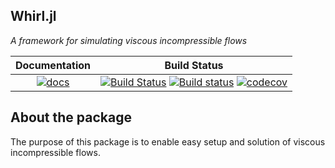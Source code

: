 ## Whirl.jl

_A framework for simulating viscous incompressible flows_

| Documentation | Build Status |
|:---:|:---:|
| [![docs](https://img.shields.io/badge/docs-latest-blue.svg)](https://jdeldre.github.io/Whirl.jl/latest) | [![Build Status](https://img.shields.io/travis/jdeldre/Whirl.jl/master.svg?label=linux)](https://travis-ci.org/jdeldre/Whirl.jl) [![Build status](https://img.shields.io/appveyor/ci/jdeldre/Whirl-jl/master.svg?label=windows)](https://ci.appveyor.com/project/jdeldre/whirl-jl/branch/master) [![codecov](https://codecov.io/gh/jdeldre/Whirl.jl/branch/master/graph/badge.svg)](https://codecov.io/gh/jdeldre/Whirl.jl) |

## About the package

The purpose of this package is to enable easy setup and solution of viscous incompressible flows.
